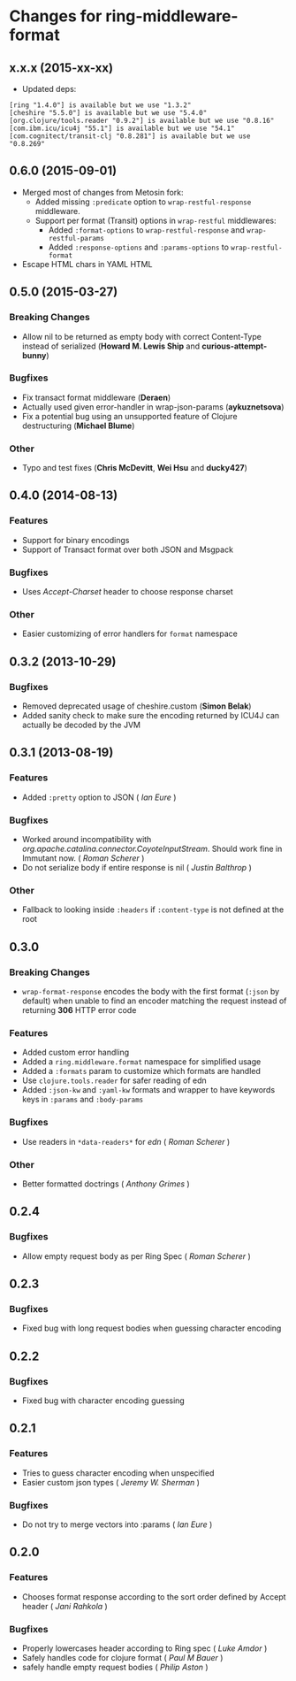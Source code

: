 # Changes for ring-middleware-format

## x.x.x (2015-xx-xx)

- Updated deps:
```
[ring "1.4.0"] is available but we use "1.3.2"
[cheshire "5.5.0"] is available but we use "5.4.0"
[org.clojure/tools.reader "0.9.2"] is available but we use "0.8.16"
[com.ibm.icu/icu4j "55.1"] is available but we use "54.1"
[com.cognitect/transit-clj "0.8.281"] is available but we use "0.8.269"
```

## 0.6.0 (2015-09-01)

- Merged most of changes from Metosin fork:
    - Added missing `:predicate` option to `wrap-restful-response` middleware.
    - Support per format (Transit) options in `wrap-restful` middlewares:
        - Added `:format-options` to `wrap-restful-response` and `wrap-restful-params`
        - Added `:response-options` and `:params-options` to `wrap-restful-format`
- Escape HTML chars in YAML HTML

## 0.5.0 (2015-03-27)
### Breaking Changes
 - Allow nil to be returned as empty body with correct Content-Type instead of serialized (__Howard M. Lewis Ship__ and __curious-attempt-bunny__)

### Bugfixes
 - Fix transact format middleware (__Deraen__)
 - Actually used given error-handler in wrap-json-params (__aykuznetsova__)
 - Fix a potential bug using an unsupported feature of Clojure destructuring (__Michael Blume__)

### Other
 - Typo and test fixes (__Chris McDevitt__, __Wei Hsu__ and __ducky427__)

## 0.4.0 (2014-08-13)
### Features
 - Support for binary encodings
 - Support of Transact format over both JSON and Msgpack

### Bugfixes
 - Uses *Accept-Charset* header to choose response charset
 
### Other
 - Easier customizing of error handlers for `format` namespace

## 0.3.2 (2013-10-29)
### Bugfixes
  - Removed deprecated usage of cheshire.custom (__Simon Belak__)
  - Added sanity check to make sure the encoding returned by ICU4J can actually be decoded by the JVM

## 0.3.1 (2013-08-19)
### Features
  - Added `:pretty` option to JSON ( _Ian Eure_ )

### Bugfixes
  - Worked around incompatibility with _org.apache.catalina.connector.CoyoteInputStream_. Should work fine in Immutant now. ( _Roman Scherer_ )
  - Do not serialize body if entire response is nil ( _Justin Balthrop_ )

### Other
  - Fallback to looking inside `:headers` if `:content-type` is not defined at the root


## 0.3.0
### Breaking Changes
  - `wrap-format-response` encodes the body with the first format
  (`:json` by default) when unable to find an encoder matching the
  request instead of returning **306** HTTP error code
  
### Features
  - Added custom error handling
  - Added a `ring.middleware.format` namespace for simplified usage
  - Added a `:formats` param to customize which formats are handled
  - Use `clojure.tools.reader` for safer reading of edn
  - Added `:json-kw` and `:yaml-kw` formats and wrapper to have
    keywords keys in `:params` and `:body-params`

### Bugfixes
  - Use readers in `*data-readers*` for *edn* ( _Roman Scherer_ )

### Other
  - Better formatted doctrings ( _Anthony Grimes_ )

## 0.2.4
### Bugfixes
  - Allow empty request body as per Ring Spec ( _Roman Scherer_ )

## 0.2.3
### Bugfixes
  - Fixed bug with long request bodies when guessing character encoding
  
## 0.2.2
### Bugfixes
  - Fixed bug with character encoding guessing

## 0.2.1
### Features
  - Tries to guess character encoding when unspecified
  - Easier custom json types ( _Jeremy W. Sherman_ )

### Bugfixes
  - Do not try to merge vectors into :params ( _Ian Eure_ )

## 0.2.0
### Features
  - Chooses format response according to the sort order defined by Accept header ( _Jani Rahkola_ )

### Bugfixes
  - Properly lowercases header according to Ring spec ( _Luke Amdor_ )
  - Safely handles code for clojure format ( _Paul M Bauer_ )
  - safely handle empty request bodies ( _Philip Aston_ )
